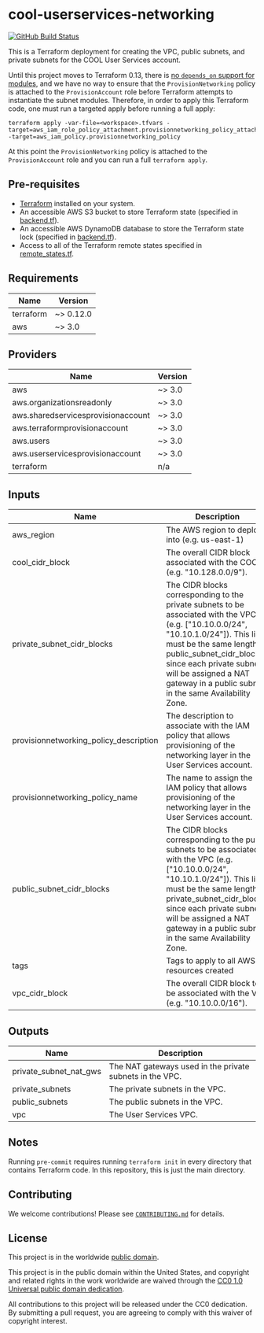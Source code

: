 # cool-userservices-networking #

[![GitHub Build Status](https://github.com/cisagov/cool-userservices-networking/workflows/build/badge.svg)](https://github.com/cisagov/cool-userservices-networking/actions)

This is a Terraform deployment for creating the VPC, public subnets,
and private subnets for the COOL User Services account.

Until this project moves to Terraform 0.13, there is [no `depends_on`
support for modules](https://github.com/hashicorp/terraform/issues/17101),
and we have no way to ensure that the `ProvisionNetworking` policy is attached
to the `ProvisionAccount` role before Terraform attempts to instantiate
the subnet modules.  Therefore, in order to apply this Terraform code,
one must run a targeted apply before running a full apply:

```console
terraform apply -var-file=<workspace>.tfvars -target=aws_iam_role_policy_attachment.provisionnetworking_policy_attachment -target=aws_iam_policy.provisionnetworking_policy
```

At this point the `ProvisionNetworking` policy is attached to the
`ProvisionAccount` role and you can run a full `terraform apply`.

## Pre-requisites ##

- [Terraform](https://www.terraform.io/) installed on your system.
- An accessible AWS S3 bucket to store Terraform state
  (specified in [backend.tf](backend.tf)).
- An accessible AWS DynamoDB database to store the Terraform state lock
  (specified in [backend.tf](backend.tf)).
- Access to all of the Terraform remote states specified in
  [remote_states.tf](remote_states.tf).

## Requirements ##

| Name | Version |
|------|---------|
| terraform | ~> 0.12.0 |
| aws | ~> 3.0 |

## Providers ##

| Name | Version |
|------|---------|
| aws | ~> 3.0 |
| aws.organizationsreadonly | ~> 3.0 |
| aws.sharedservicesprovisionaccount | ~> 3.0 |
| aws.terraformprovisionaccount | ~> 3.0 |
| aws.users | ~> 3.0 |
| aws.userservicesprovisionaccount | ~> 3.0 |
| terraform | n/a |

## Inputs ##

| Name | Description | Type | Default | Required |
|------|-------------|------|---------|:--------:|
| aws_region | The AWS region to deploy into (e.g. us-east-1) | `string` | `us-east-1` | no |
| cool_cidr_block | The overall CIDR block associated with the COOL (e.g. "10.128.0.0/9"). | `string` | n/a | yes |
| private_subnet_cidr_blocks | The CIDR blocks corresponding to the private subnets to be associated with the VPC (e.g. ["10.10.0.0/24", "10.10.1.0/24"]).  This list must be the same length as public_subnet_cidr_blocks, since each private subnet will be assigned a NAT gateway in a public subnet in the same Availability Zone. | `list(string)` | n/a | yes |
| provisionnetworking_policy_description | The description to associate with the IAM policy that allows provisioning of the networking layer in the User Services account. | `string` | `Allows provisioning of the networking layer in the User Services account.` | no |
| provisionnetworking_policy_name | The name to assign the IAM policy that allows provisioning of the networking layer in the User Services account. | `string` | `ProvisionNetworking` | no |
| public_subnet_cidr_blocks | The CIDR blocks corresponding to the public subnets to be associated with the VPC (e.g. ["10.10.0.0/24", "10.10.1.0/24"]).  This list must be the same length as private_subnet_cidr_blocks, since each private subnet will be assigned a NAT gateway in a public subnet in the same Availability Zone. | `list(string)` | n/a | yes |
| tags | Tags to apply to all AWS resources created | `map(string)` | `{}` | no |
| vpc_cidr_block | The overall CIDR block to be associated with the VPC (e.g. "10.10.0.0/16"). | `string` | n/a | yes |

## Outputs ##

| Name | Description |
|------|-------------|
| private_subnet_nat_gws | The NAT gateways used in the private subnets in the VPC. |
| private_subnets | The private subnets in the VPC. |
| public_subnets | The public subnets in the VPC. |
| vpc | The User Services VPC. |

## Notes ##

Running `pre-commit` requires running `terraform init` in every directory that
contains Terraform code. In this repository, this is just the main directory.

## Contributing ##

We welcome contributions!  Please see [`CONTRIBUTING.md`](CONTRIBUTING.md) for
details.

## License ##

This project is in the worldwide [public domain](LICENSE).

This project is in the public domain within the United States, and
copyright and related rights in the work worldwide are waived through
the [CC0 1.0 Universal public domain
dedication](https://creativecommons.org/publicdomain/zero/1.0/).

All contributions to this project will be released under the CC0
dedication. By submitting a pull request, you are agreeing to comply
with this waiver of copyright interest.
